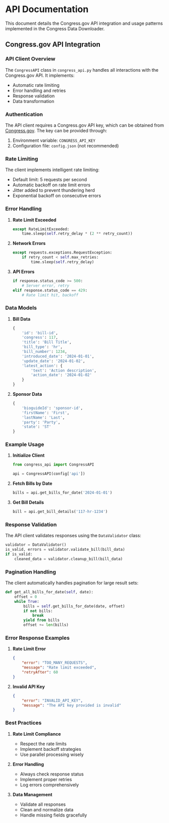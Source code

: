 # API Documentation

This document details the Congress.gov API integration and usage patterns implemented in the Congress Data Downloader.

## Congress.gov API Integration

### API Client Overview

The `CongressAPI` class in `congress_api.py` handles all interactions with the Congress.gov API. It implements:
- Automatic rate limiting
- Error handling and retries
- Response validation
- Data transformation

### Authentication

The API client requires a Congress.gov API key, which can be obtained from [Congress.gov](https://api.congress.gov/). The key can be provided through:
1. Environment variable: `CONGRESS_API_KEY`
2. Configuration file: `config.json` (not recommended)

### Rate Limiting

The client implements intelligent rate limiting:
- Default limit: 5 requests per second
- Automatic backoff on rate limit errors
- Jitter added to prevent thundering herd
- Exponential backoff on consecutive errors

### Error Handling

1. **Rate Limit Exceeded**
   ```python
   except RateLimitExceeded:
       time.sleep(self.retry_delay * (2 ** retry_count))
   ```

2. **Network Errors**
   ```python
   except requests.exceptions.RequestException:
       if retry_count < self.max_retries:
           time.sleep(self.retry_delay)
   ```

3. **API Errors**
   ```python
   if response.status_code >= 500:
       # Server error, retry
   elif response.status_code == 429:
       # Rate limit hit, backoff
   ```

### Data Models

1. **Bill Data**
   ```python
   {
       'id': 'bill-id',
       'congress': 117,
       'title': 'Bill Title',
       'bill_type': 'hr',
       'bill_number': 1234,
       'introduced_date': '2024-01-01',
       'update_date': '2024-01-02',
       'latest_action': {
           'text': 'Action description',
           'action_date': '2024-01-02'
       }
   }
   ```

2. **Sponsor Data**
   ```python
   {
       'bioguideId': 'sponsor-id',
       'firstName': 'First',
       'lastName': 'Last',
       'party': 'Party',
       'state': 'ST'
   }
   ```

### Example Usage

1. **Initialize Client**
   ```python
   from congress_api import CongressAPI

   api = CongressAPI(config['api'])
   ```

2. **Fetch Bills by Date**
   ```python
   bills = api.get_bills_for_date('2024-01-01')
   ```

3. **Get Bill Details**
   ```python
   bill = api.get_bill_details('117-hr-1234')
   ```

### Response Validation

The API client validates responses using the `DataValidator` class:

```python
validator = DataValidator()
is_valid, errors = validator.validate_bill(bill_data)
if is_valid:
    cleaned_data = validator.cleanup_bill(bill_data)
```

### Pagination Handling

The client automatically handles pagination for large result sets:

```python
def get_all_bills_for_date(self, date):
    offset = 0
    while True:
        bills = self.get_bills_for_date(date, offset)
        if not bills:
            break
        yield from bills
        offset += len(bills)
```

### Error Response Examples

1. **Rate Limit Error**
   ```json
   {
       "error": "TOO_MANY_REQUESTS",
       "message": "Rate limit exceeded",
       "retryAfter": 60
   }
   ```

2. **Invalid API Key**
   ```json
   {
       "error": "INVALID_API_KEY",
       "message": "The API key provided is invalid"
   }
   ```

### Best Practices

1. **Rate Limit Compliance**
   - Respect the rate limits
   - Implement backoff strategies
   - Use parallel processing wisely

2. **Error Handling**
   - Always check response status
   - Implement proper retries
   - Log errors comprehensively

3. **Data Management**
   - Validate all responses
   - Clean and normalize data
   - Handle missing fields gracefully